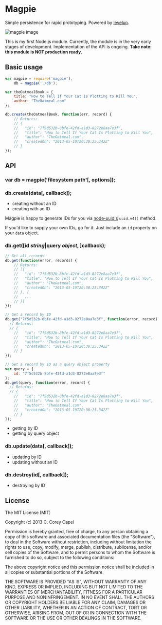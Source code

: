 Magpie
======

Simple persistence for rapid prototyping. Powered by [levelup](https://github.com/rvagg/node-levelup).

![magpie image](http://www.capelio.com/images/magpie.png)

This is my first Node.js module. Currently, the module is in the very early stages of development. Implementation of the API is ongoing. **Take note: this module is NOT production ready.**

Basic usage
-----------

```js
var magpie = require('magpie'),
	db = magpie('./db');

var theOatmealBook = {
	title: "How to Tell If Your Cat Is Plotting to Kill You",
	author: "TheOatmeal.com"
};

db.create(theOatmealBook, function(err, record) {
	// Returns:
	// {
	//   "id": "7f5d532b-8bfe-42fd-a1d3-8272e8aa7e3f",
	//   "title": "How to Tell If Your Cat Is Plotting to Kill You",
	//   "author": "TheOatmeal.com",
	//   "createdOn": "2013-05-10T20:30:25.342Z"
	// }
});
```

API
---

### var db = magpie('filesystem path'[, options]);

### db.create(data[, callback]);

- creating without an ID
- creating with an ID

Magpie is happy to generate IDs for you via [node-uuid's](https://github.com/broofa/node-uuid) `uuid.v4()` method.

If you'd like to supply your own IDs, go for it. Just include an `id` property on your `data` object.

### db.get([id _string_|query _object_, ]callback);

```js
// Get all records
db.get(function(error, records) {
	// Returns:
	// [{
	//   "id": "7f5d532b-8bfe-42fd-a1d3-8272e8aa7e3f",
	//   "title": "How to Tell If Your Cat Is Plotting to Kill You",
	//   "author": "TheOatmeal.com",
	//   "createdOn": "2013-05-10T20:30:25.342Z"
	// }, {
	//   ...
	// }]
});

// Get a record by ID
db.get("7f5d532b-8bfe-42fd-a1d3-8272e8aa7e3f", function(error, record) {
  // Returns:
  // {
	//   "id": "7f5d532b-8bfe-42fd-a1d3-8272e8aa7e3f",
	//   "title": "How to Tell If Your Cat Is Plotting to Kill You",
	//   "author": "TheOatmeal.com",
	//   "createdOn": "2013-05-10T20:30:25.342Z"
	// }
});

// Get a record by ID as a query object property
var query = {
	id: "7f5d532b-8bfe-42fd-a1d3-8272e8aa7e3f"
};
db.get(query, function(error, record) {
  // Returns:
  // {
	//   "id": "7f5d532b-8bfe-42fd-a1d3-8272e8aa7e3f",
	//   "title": "How to Tell If Your Cat Is Plotting to Kill You",
	//   "author": "TheOatmeal.com",
	//   "createdOn": "2013-05-10T20:30:25.342Z"
	// }
});
```

- getting by ID
- getting by query object

### db.update(data[, callback]);

- updating by ID
- updating without an ID

### db.destroy(id[, callback]);

- destroying by ID

License
-------

The MIT License (MIT)

Copyright (c) 2013 C. Corey Capel

Permission is hereby granted, free of charge, to any person obtaining a copy
of this software and associated documentation files (the "Software"), to deal
in the Software without restriction, including without limitation the rights
to use, copy, modify, merge, publish, distribute, sublicense, and/or sell
copies of the Software, and to permit persons to whom the Software is
furnished to do so, subject to the following conditions:

The above copyright notice and this permission notice shall be included in
all copies or substantial portions of the Software.

THE SOFTWARE IS PROVIDED "AS IS", WITHOUT WARRANTY OF ANY KIND, EXPRESS OR
IMPLIED, INCLUDING BUT NOT LIMITED TO THE WARRANTIES OF MERCHANTABILITY,
FITNESS FOR A PARTICULAR PURPOSE AND NONINFRINGEMENT. IN NO EVENT SHALL THE
AUTHORS OR COPYRIGHT HOLDERS BE LIABLE FOR ANY CLAIM, DAMAGES OR OTHER
LIABILITY, WHETHER IN AN ACTION OF CONTRACT, TORT OR OTHERWISE, ARISING FROM,
OUT OF OR IN CONNECTION WITH THE SOFTWARE OR THE USE OR OTHER DEALINGS IN
THE SOFTWARE.
